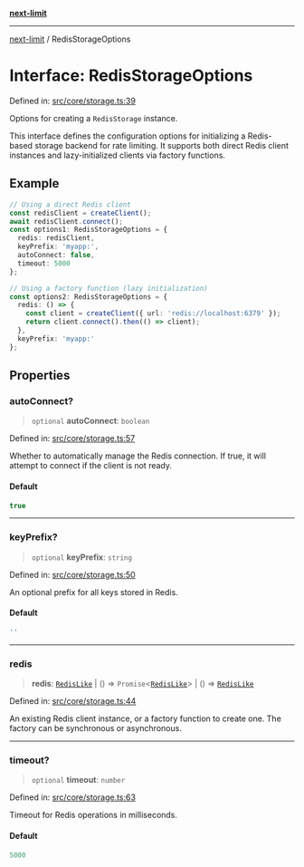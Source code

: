 [**next-limit**](../README.md)

***

[next-limit](../README.md) / RedisStorageOptions

# Interface: RedisStorageOptions

Defined in: [src/core/storage.ts:39](https://github.com/saoudi-h/next-limit/blob/f416490a04def3b4fa337260ecf1c729b660c4a7/src/core/storage.ts#L39)

Options for creating a `RedisStorage` instance.

This interface defines the configuration options for initializing a Redis-based
storage backend for rate limiting. It supports both direct Redis client instances
and lazy-initialized clients via factory functions.

## Example

```typescript
// Using a direct Redis client
const redisClient = createClient();
await redisClient.connect();
const options1: RedisStorageOptions = {
  redis: redisClient,
  keyPrefix: 'myapp:',
  autoConnect: false,
  timeout: 5000
};

// Using a factory function (lazy initialization)
const options2: RedisStorageOptions = {
  redis: () => {
    const client = createClient({ url: 'redis://localhost:6379' });
    return client.connect().then(() => client);
  },
  keyPrefix: 'myapp:'
};
```

## Properties

### autoConnect?

> `optional` **autoConnect**: `boolean`

Defined in: [src/core/storage.ts:57](https://github.com/saoudi-h/next-limit/blob/f416490a04def3b4fa337260ecf1c729b660c4a7/src/core/storage.ts#L57)

Whether to automatically manage the Redis connection.
If true, it will attempt to connect if the client is not ready.

#### Default

```ts
true
```

***

### keyPrefix?

> `optional` **keyPrefix**: `string`

Defined in: [src/core/storage.ts:50](https://github.com/saoudi-h/next-limit/blob/f416490a04def3b4fa337260ecf1c729b660c4a7/src/core/storage.ts#L50)

An optional prefix for all keys stored in Redis.

#### Default

```ts
''
```

***

### redis

> **redis**: [`RedisLike`](RedisLike.md) \| () => `Promise`\<[`RedisLike`](RedisLike.md)\> \| () => [`RedisLike`](RedisLike.md)

Defined in: [src/core/storage.ts:44](https://github.com/saoudi-h/next-limit/blob/f416490a04def3b4fa337260ecf1c729b660c4a7/src/core/storage.ts#L44)

An existing Redis client instance, or a factory function to create one.
The factory can be synchronous or asynchronous.

***

### timeout?

> `optional` **timeout**: `number`

Defined in: [src/core/storage.ts:63](https://github.com/saoudi-h/next-limit/blob/f416490a04def3b4fa337260ecf1c729b660c4a7/src/core/storage.ts#L63)

Timeout for Redis operations in milliseconds.

#### Default

```ts
5000
```
